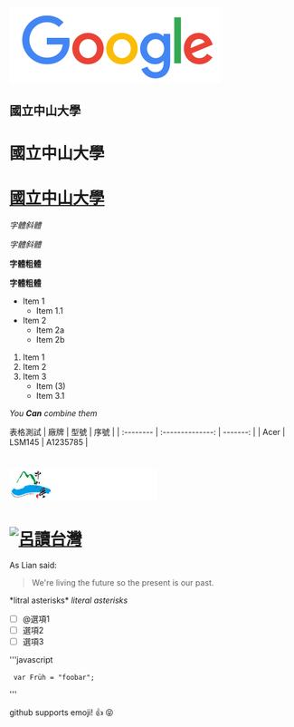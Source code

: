 ![Google](google.png)

## 國立中山大學

# 國立中山大學
# [國立中山大學](https://www.nsysu.edu.tw/)

*字體斜體*

_字體斜體_

**字體粗體**

__字體粗體__

* Item 1
  * Item 1.1
* Item 2
  * Item 2a
  * Item 2b

1. Item 1
2. Item 2
3. Item 3
   * Item (3)
   * Item 3.1


*You **Can** combine them*

表格測試
| 廠牌 |  型號    | 序號 |
| :-------- | :--------------: | -------: |
| Acer | LSM145 | A1235785 |

# ![NSYU](school.png "國立中山大學")


# [![呂讀台灣](https://img.youtube.com/vi/-RTnT-4ilfg/0.jpg)](https://www.youtube.com/watch?v=-RTnT-4ilfg"呂讀台灣")


As Lian said:

> We're living the future so
> the present is our past.

\*litral asterisks\*
*literal asterisks*

- [ ] @選項1 
- [ ] 選項2 
- [ ] 選項3

'''javascript

     var Früh = "foobar";
'''

github supports emoji!
:+1: 
:stuck_out_tongue_closed_eyes:
